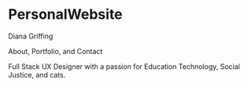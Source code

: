 # PersonalWebsite

Diana Griffing

About, Portfolio, and Contact

Full Stack UX Designer with a passion for Education Technology, Social Justice, and cats.